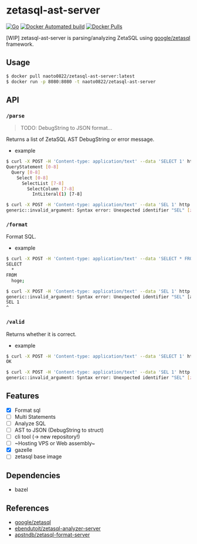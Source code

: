 # zetasql-ast-server

[![Go](https://github.com/naoto0822/zetasql-ast-server/actions/workflows/go.yml/badge.svg)](https://github.com/naoto0822/zetasql-ast-server/actions/workflows/go.yml)
[![Docker Automated build](https://img.shields.io/docker/automated/naoto0822/zetasql-ast-server.svg?style=flat-square)](https://hub.docker.com/r/naoto0822/zetasql-ast-server/)
[![Docker Pulls](https://img.shields.io/docker/pulls/naoto0822/zetasql-ast-server.svg?style=flat-square)](https://hub.docker.com/r/naoto0822/zetasql-ast-server/)

[WIP] zetasql-ast-server is parsing/analyzing ZetaSQL using [google/zetasql](https://github.com/google/zetasql) framework.

## Usage

```sh
$ docker pull naoto0822/zetasql-ast-server:latest
$ docker run -p 8080:8080 -t naoto0822/zetasql-ast-server
```

## API

### `/parse`

> TODO: DebugString to JSON format...

Returns a list of ZetaSQL AST DebugString or error message.

- example
```sh
$ curl -X POST -H 'Content-type: application/text' --data 'SELECT 1' http://localhost:8080/parse
QueryStatement [0-8]
  Query [0-8]
    Select [0-8]
      SelectList [7-8]
        SelectColumn [7-8]
          IntLiteral(1) [7-8]

$ curl -X POST -H 'Content-type: application/text' --data 'SEL 1' http://localhost:8080/parse
generic::invalid_argument: Syntax error: Unexpected identifier "SEL" [zetasql.ErrorLocation] { line: 1 column: 1 }
```

### `/format`

Format SQL.

- example
```sh
$ curl -X POST -H 'Content-type: application/text' --data 'SELECT * FROM hoge' http://localhost:8080/format
SELECT
  *
FROM
  hoge;

$ curl -X POST -H 'Content-type: application/text' --data 'SEL 1' http://localhost:8080/format
generic::invalid_argument: Syntax error: Unexpected identifier "SEL" [at 1:1]
SEL 1
^
```

### `/valid`

Returns whether it is correct.

- example
```sh
$ curl -X POST -H 'Content-type: application/text' --data 'SELECT 1' http://localhost:8080/valid
OK

$ curl -X POST -H 'Content-type: application/text' --data 'SEL 1' http://localhost:8080/valid
generic::invalid_argument: Syntax error: Unexpected identifier "SEL" [zetasql.ErrorLocation] { line: 1 column: 1 }
```

## Features

- [x] Format sql
- [ ] Multi Statements
- [ ] Analyze SQL
- [ ] AST to JSON (DebugString to struct)
- [ ] cli tool (-> new repository!)
- [ ] ~Hosting VPS or Web assembly~
- [x] gazelle
- [ ] zetasql base image

## Dependencies

- bazel

## References

- [google/zetasql](https://github.com/google/zetasql)
- [ebendutoit/zetasql-analyzer-server](https://github.com/ebendutoit/zetasql-analyzer-server)
- [apstndb/zetasql-format-server](https://github.com/apstndb/zetasql-format-server)
